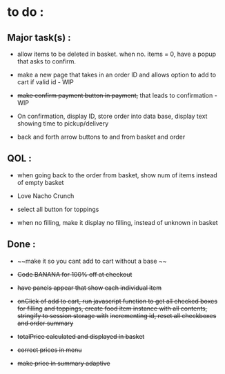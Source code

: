 # to do :

## Major task(s) :

- allow items to be deleted in basket. when no. items = 0, have a popup that asks to confirm.

- make a new page that takes in an order ID and allows option to add to cart if valid id - WIP

- ~~make confirm payment button in payment,~~ that leads to confirmation - WIP

- On confirmation, display ID, store order into data base, display text showing time to pickup/delivery

- back and forth arrow buttons to and from basket and order


## QOL :

- when going back to the order from basket, show num of items instead of empty basket

- Love Nacho Crunch

- select all button for toppings

- when no filling, make it display no filling, instead of unknown in basket


## Done :

- ~~make it so you cant add to cart without a base ~~

- ~~Code BANANA for 100% off at checkout~~

- ~~have panels appear that show each individual item~~

- ~~onClick of add to cart, run javascript function to get all checked boxes for filling~~
  ~~and toppings, create food item instance with all contents, stringify to session storage with~~
  ~~incrementing id, reset all checkboxes and order summary~~

- ~~totalPrice calculated and displayed in basket~~

- ~~correct prices in menu~~

- ~~make price in summary adaptive~~
